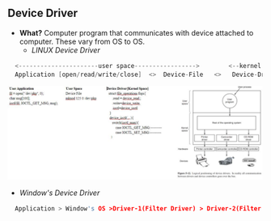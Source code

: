 ## Device Driver
- **What?** Computer program that communicates with device attached to computer. These vary from OS to OS.
  - *LINUX Device Driver*
```c
  <----------------------user space----------------->        <--kernel space->
  Application [open/read/write/close]  <>  Device-File   <>   Device-Driver     <>     Physical-Device(Terminal, Speakers, HD, keyboard, Tape, Memory)
```
<img src=device-driver.jpg width=1000 />

  - *Window's Device Driver*
```c
  Application > Window's OS >Driver-1(Filter Driver) > Driver-2(Filter Driver) > Driver-3(Function Driver) > Physical Device
```
